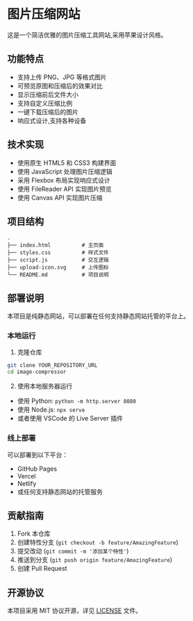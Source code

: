 # 图片压缩网站

这是一个简洁优雅的图片压缩工具网站,采用苹果设计风格。

## 功能特点

- 支持上传 PNG、JPG 等格式图片
- 可预览原图和压缩后的效果对比
- 显示压缩前后文件大小
- 支持自定义压缩比例
- 一键下载压缩后的图片
- 响应式设计,支持各种设备

## 技术实现

- 使用原生 HTML5 和 CSS3 构建界面
- 使用 JavaScript 处理图片压缩逻辑
- 采用 Flexbox 布局实现响应式设计
- 使用 FileReader API 实现图片预览
- 使用 Canvas API 实现图片压缩

## 项目结构 

```
.
├── index.html          # 主页面
├── styles.css          # 样式文件
├── script.js           # 交互逻辑
├── upload-icon.svg     # 上传图标
└── README.md           # 项目说明
```

## 部署说明

本项目是纯静态网站，可以部署在任何支持静态网站托管的平台上。

### 本地运行

1. 克隆仓库
```bash
git clone YOUR_REPOSITORY_URL
cd image-compressor
```

2. 使用本地服务器运行
- 使用 Python: `python -m http.server 8080`
- 使用 Node.js: `npx serve`
- 或者使用 VSCode 的 Live Server 插件

### 线上部署

可以部署到以下平台：
- GitHub Pages
- Vercel
- Netlify
- 或任何支持静态网站的托管服务

## 贡献指南

1. Fork 本仓库
2. 创建特性分支 (`git checkout -b feature/AmazingFeature`)
3. 提交改动 (`git commit -m '添加某个特性'`)
4. 推送到分支 (`git push origin feature/AmazingFeature`)
5. 创建 Pull Request

## 开源协议

本项目采用 MIT 协议开源，详见 [LICENSE](LICENSE) 文件。